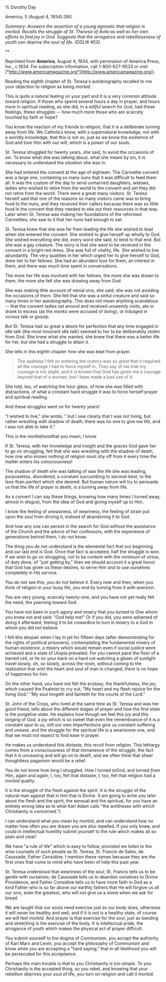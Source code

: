 % Dorothy Day

America, 5 (August 4, 1934):390.

*Summary: Answers the assertion of a young agnostic that religion is
morbid. Recalls the struggle of St. Theresa of Avila as well as her own
efforts to find joy in God. Suggests that the arrogance and
rebelliousness of youth can deprive the soul of life. (DDLW \#53).*

**

Reprinted from **America**, August 4, 1934, with permission of America
Press, Inc., c.1934. For subscription information, call 1-800-627-9533
or visit
[*http://www.americamagazine.org*](http://www.americamagazine.org/).

Reading the eighth chapter of St. Teresa's autobiography recalled to me
your objection to religion as being morbid.

This is quite a natural feeling on your part and it is a very common
attitude toward religion. If those who spend several hours a day in
prayer, and hours more in spiritual reading, as she did, in a *willful*
search for God, had these feelings, these struggles -- how much more
those who are scarcely touched by faith or hope?

You know the reaction of my friends to religion, that it is a deliberate
turning away from life. We Catholics know, with a supernatural
knowledge, not with a worldly knowledge, that this is not so, just as we
know the existence of God and love Him with our will, which is a power
of our souls.

St. Teresa struggled for twenty years, she said, to avoid the occasions
of sin. To know what she was talking about, what she meant by sin, it is
necessary to understand the situation she was in.

She had entered the convent at the age of eighteen. The Carmelite
convent was a large one, containing so many nuns that it was difficult
to feed them all. It was the custom of the day to send unmarried
daughters, widows, ladies who wished to retire from the world to the
convent and yet they did not retire from the world. There were a great
many visitors. St. Teresa herself said that one of the reasons so many
visitors came was to bring food to the nuns, and they received their
callers because there was so little food in the convent that they needed
to eke out their resources in that way. Later when St. Teresa was making
her foundations of the reformed Carmelites, she saw to it that her nuns
had enough to eat.

St. Teresa knew that she was far from leading the life she wished to
lead when she entered the convent. She wished to give herself up wholly
to God. She wished everything she did, every word she said, to tend to
that end. But she was a gay creature. The story is that she went to be
received in the convent in a bright red dress. She was full of vitality,
life. She wished to live abundantly. The very qualities in her which
urged her to give herself to God, drew her to her fellows. She had an
abundant love for them, an interest in them, and there was much time
spent in conversations.

The more her life was involved with her fellows, the more she was drawn
to them, the more she felt she was drawing away from God.

She was making little account of venial sins, she said; she was not
avoiding the occasions of them. She felt that she was a sinful creature
and said so many times in her autobiography. This does not mean anything
scandalous -- that the convent ladies sat around and received unseemly
visits, ate or drank to excess (as the monks were accused of doing), or
indulged in vicious talk or gossip.

But St. Teresa had so great a desire for perfection that any time
engaged in idle talk (the most innocent idle talk) seemed to her to be
deliberately stolen from God. She knew what she wanted, she knew that
there was a better life for her, but she had a struggle to attain it.

She tells in this eighth chapter how she was kept from prayer.

> The sadness I felt on entering the oratory was so great that it
> required all the courage I had to force myself in. They say of me that
> my courage is not slight, and it is known that God has given me a
> courage beyond that of a woman; but I have made a bad use of it.

She told, too, of watching the hour glass, of how she was filled with
distractions, of what a constant hard struggle it was to force herself
prayer and spiritual reading.

And these struggles went on for twenty years!

"I wished to live," she wrote, " but I saw clearly that I was not
living, but rather wrestling with shadow of death; there was no one to
give me life, and I was not able to take it."

This is the *morbidness*that you mean, I know.

If St. Teresa, with her knowledge and insight and the graces God gave
her to go on struggling, felt that she was wrestling with the shadow of
death, how one who knows nothing of religion must shy off from it every
time the matter enters his consciousness!

The shadow of death she was talking of was the life she was leading,
purposeless, disordered, a constant succumbing to second-best, to the
less-than-perfect which she desired. But human nature will try to
persuade us that the life of prayer is death, is a turning away from
life.

As a convert I can say these things, knowing how many times I turned
away, almost in disgust, from the idea of God and giving myself up to
Him.

I know the feeling of uneasiness, of weariness, the feeling of strain
put upon the soul from driving it, instead of abandoning it to God.

And how any one can persist in the search for God without the assistance
of the Church and the advice of her confessors, with the experience of
generations behind them, I do not know.

The thing you do not understand is the elemental fact that our beginning
and our last end is God. Once that fact is accepted, half the struggle
is won. If we wish to go on struggling, not to be content with the
minimum of virtue, of duty done, of "just getting by," then we should
account it a great honor that God has given us these desires, to serve
Him and to use ourselves completely in His service.

You do not see this, you do not believe it. Every now and then, when you
think of religion in your busy life, you end by turning from it with
aversion.

You are very young, scarcely twenty-one, and you have not yet really
felt the need, the yearning toward God.

You have not been in such agony and misery that you turned to One whom
you knew not and said: "God help me!" Or if you did, you were ashamed of
doing it afterward, feeling it to be cowardice to turn in misery to a
God in whom you did not believe.

I felt this despair when I lay in jail for fifteen days (after
demonstrating for the rights of political prisoners), contemplating the
fundamental misery of human existence, a misery which would remain even
if social justice were achieved and a state of Utopia prevailed. For you
cannot pace the floor of a barred cell, or lie on your back on a hard
cot watching a gleam of sunlight travel slowly, oh, so slowly, across
the room, without coming to the realization that until the heart and
soul of man is changed, there is no hope of happiness for him.

On the other hand, you have not felt the ecstasy, the thankfulness, the
joy, which caused the Psalmist to cry out, "My heart and my flesh
rejoice for the living God." "My soul longeth and fainteth for the
courts of the Lord."

St. John of the Cross, who lived at the same time as St. Teresa and was
her good friend, tells about the different stages of prayer and how the
first state is the purgative state. He explains how though we feel this
joy and this longing of God, a joy which is so sweet that even the
remembrance of it is a constant spur to us, still our own imperfections
give us constant suffering and unease, and the struggle for the
spiritual life is a wearisome one, and that we must not expect to find
ease in prayer.

He makes us understand this distaste, this recoil from religion. This
lethargy comes from a consciousness of that immanence of the struggle,
the fact that it is unceasing and will go on to death, and we often
think that sheer thoughtless paganism would be a relief.

You do not know how long I struggled. How I turned *to*God, and turned
*from* Him, again and again; I, too, felt that distaste, I, too, felt
that religion had a morbid quality.

It is the struggle of the flesh against the spirit. It is the struggle
of the natural man against that in him that is Divine. (I am going to
write you later about the flesh and the spirit, the sensual and the
spiritual, for you have an entirely wrong idea as to what Karl Adam
calls "the antitheses with which Christianity is concerned.")

I can understand what you mean by morbid, and can understand how no
matter how often you are drawn you are also repelled. If you only knew,
and could in intellectual humility submit yourself to the rule which
makes all so plain and clear!

We have "a rule of life" which is easy to follow, provided we listen to
the wise counsels of such people as St. Teresa, St. Francis de Sales, de
Caussade, Father Considine. I mention these names because they are the
first ones that come to mind who have been of help this past year.

St. Teresa understood that weariness of the soul; St. Francis tells us
to be gentle with ourselves; de Caussade tells us to abandon ourselves
to Divine Providence, and Father Considine tells us to have more faith
in God as a kind Father who is so far above our earthly fathers that He
will forgive us all our sins, even the greatest, who will not give us a
stone when we ask for bread.

We are taught that our souls need exercise just as our body does,
otherwise it will never be healthy and well, and if it is not is a
healthy state, of course we will feel morbid. And prayer is that
exercise for the soul, just as bending and stretching is the exercise of
the body. It is intellectual pride, the arrogance of youth which makes
the physical act of prayer difficult.

You submit yourself to the dogma of Communism, you accept the authority
of Karl Marx and Lenin, you accept the philosophy of Communism and know
while you are accepting a "hard saying," that in all likelihood you will
be persecuted for this acceptance.

Perhaps the main trouble is that to you Christianity is too simple. To
you Christianity is the accepted thing, so you rebel, and knowing that
your rebellion deprives your soul of life, you turn on religion and call
it morbid.
